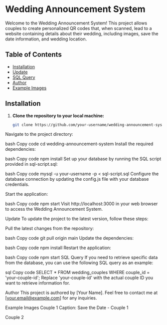 # Wedding Announcement System

Welcome to the Wedding Announcement System! This project allows couples to create personalized QR codes that, when scanned, lead to a website containing details about their wedding, including images, save the date information, and wedding location.

## Table of Contents
- [Installation](#installation)
- [Update](#update)
- [SQL Query](#sql-query)
- [Author](#author)
- [Example Images](#example-images)

## Installation

1. **Clone the repository to your local machine:**
   ```bash
   git clone https://github.com/your-username/wedding-announcement-system.git
Navigate to the project directory:

bash
Copy code
cd wedding-announcement-system
Install the required dependencies:

bash
Copy code
npm install
Set up your database by running the SQL script provided in sql-script.sql:

bash
Copy code
mysql -u your-username -p < sql-script.sql
Configure the database connection by updating the config.js file with your database credentials.

Start the application:

bash
Copy code
npm start
Visit http://localhost:3000 in your web browser to access the Wedding Announcement System.

Update
To update the project to the latest version, follow these steps:

Pull the latest changes from the repository:

bash
Copy code
git pull origin main
Update the dependencies:

bash
Copy code
npm install
Restart the application:

bash
Copy code
npm start
SQL Query
If you need to retrieve specific data from the database, you can use the following SQL query as an example:

sql
Copy code
SELECT * FROM wedding_couples WHERE couple_id = 'your-couple-id';
Replace 'your-couple-id' with the actual couple ID you want to retrieve information for.

Author
This project is authored by [Your Name]. Feel free to contact me at [your.email@example.com] for any inquiries.

Example Images
Couple 1
Caption: Save the Date - Couple 1

Couple 2